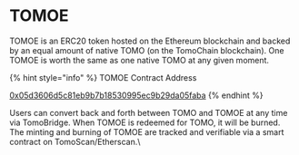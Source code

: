# TOMOE

TOMOE is an ERC20 token hosted on the Ethereum blockchain and backed by an equal amount of native TOMO (on the TomoChain blockchain). One TOMOE is worth the same as one native TOMO at any given moment.

{% hint style="info" %}
TOMOE Contract Address

[0x05d3606d5c81eb9b7b18530995ec9b29da05faba](https://etherscan.io/address/0x05d3606d5c81eb9b7b18530995ec9b29da05faba)
{% endhint %}

Users can convert back and forth between TOMO and TOMOE at any time via TomoBridge. When TOMOE is redeemed for TOMO, it will be burned. The minting and burning of TOMOE are tracked and verifiable via a smart contract on TomoScan/Etherscan.\
